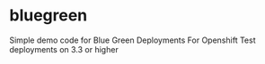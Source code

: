 # bluegreen
Simple demo code for Blue Green Deployments
For Openshift Test deployments on 3.3 or higher 
